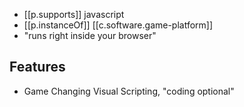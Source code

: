 
- [[p.supports]] javascript
- [[p.instanceOf]] [[c.software.game-platform]]
- "runs right inside your browser"

## Features

- Game Changing Visual Scripting, "coding optional"